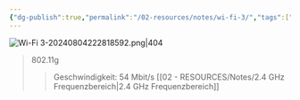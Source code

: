 ```yaml
---
{"dg-publish":true,"permalink":"/02-resources/notes/wi-fi-3/","tags":["netzwerk/wifi"],"noteIcon":"","updated":"2025-07-12T13:31:41.000+02:00"}
---
```


![Wi-Fi 3-20240804222818592.png|404](/img/user/02%20-%20RESOURCES/Files/IMG/Wi-Fi%203-20240804222818592.png)
>802.11g
>>Geschwindigkeit: 54 Mbit/s
>>[[02 - RESOURCES/Notes/2.4 GHz Frequenzbereich\|2.4 GHz Frequenzbereich]]